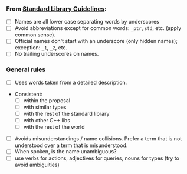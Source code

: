 ### From [Standard Library Guidelines](https://github.com/cplusplus/LEWG/blob/master/library-design-guidelines.md):
* [ ] Names are all lower case separating words by underscores
* [ ] Avoid abbreviations except for common words: `_ptr`, `std`, etc. (apply common sense).
* [ ] Official names don't start with an underscore (only hidden names); exception: `_1`, `_2`, etc.
* [ ] No trailing underscores on names.

### General rules
* [ ] Uses words taken from a detailed description.
* Consistent:
  * [ ] within the proposal
  * [ ] with similar types
  * [ ] with the rest of the standard library
  * [ ] with other C++ libs
  * [ ] with the rest of the world
* [ ] Avoids misunderstandings / name collisions.
  Prefer a term that is not understood over a term that is misunderstood.
* [ ] When spoken, is the name unambiguous?
* [ ] use verbs for actions, adjectives for queries, nouns for types (try to avoid ambiguities)
